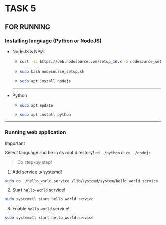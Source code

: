 # TASK 5

## FOR RUNNING

### Installing language (Python or NodeJS)

- NodeJS & NPM:

  - ```bash
    curl -sL https://deb.nodesource.com/setup_16.x -o nodesource_setup.sh
    ```

  - ```bash
    sudo bash nodesource_setup.sh
    ```

  - ```bash
    sudo apt install nodejs
    ```

  ***

- Python

  - ```bash
    sudo apt update
    ```

  - ```bash
    sudo apt install python
    ```

---

### Running web application

> [!IMPORTANT]
> Select language and be in its root directory! `cd ./python` or `cd ./nodejs`

> Do step-by-step!

1. Add service to systemd!

```bash
sudo cp ./hello_world.service /lib/systemd/system/hello_world.service
```

2. Start `hello-world` service!

```bash
sudo systemctl start hello_world.service
```

3. Enable `hello-world` service!

```bash
sudo systemctl start hello_world.service
```

